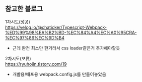 참고한 블로그
---------------
1차시도(성공)  
https://velog.io/@chaticker/Typescript-Webpack-%ED%99%98%EA%B2%BD-%EC%84%A4%EC%A0%95CRA-%EC%97%86%EC%9D%B4  

- 근데 완전 최소만 한거라서 css loader같은거 추가해야할듯

2차시도(보류)  
https://ryuhojin.tistory.com/19  
- 개발용/배포용 webpack.config.js를 만들어놓았음
